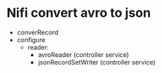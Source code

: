 # Nifi convert avro to json

- converRecord
- configure
    - reader:
        - avroReader (controller service)
        - jsonRecordSetWriter (controller service)
